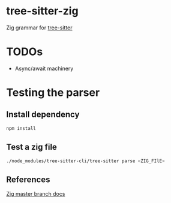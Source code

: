 # tree-sitter-zig

Zig grammar for [tree-sitter](https://github.com/tree-sitter/tree-sitter)

# TODOs
 * Async/await machinery

# Testing the parser
## Install dependency
```sh
npm install
```

## Test a zig file
```sh
./node_modules/tree-sitter-cli/tree-sitter parse <ZIG_FIlE>
```

## References
[Zig master branch docs](https://ziglang.org/documentation/master/)
